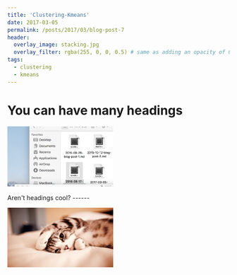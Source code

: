 ```yaml
---
title: 'Clustering-Kmeans'
date: 2017-03-05
permalink: /posts/2017/03/blog-post-7
header:
  overlay_image: stacking.jpg
  overlay_filter: rgba(255, 0, 0, 0.5) # same as adding an opacity of 0.5 to a black background
tags:
  - clustering
  - kmeans
---
```





You can have many headings
======
<p float="left"><img src="/images/test.png" width="240" /></p>
Aren't headings cool?
------
<p float="left"><img src="/images/cat.jpg" width="240" /></p>


